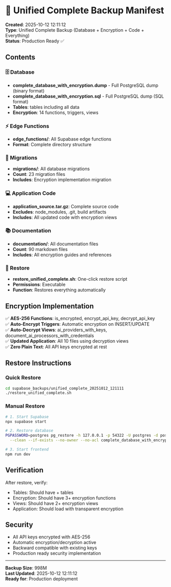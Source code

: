 # 🔐 Unified Complete Backup Manifest

**Created**: 2025-10-12 12:11:12  
**Type**: Unified Complete Backup (Database + Encryption + Code + Everything)  
**Status**: Production Ready ✅  

## Contents

### 🗄️ Database
- **complete_database_with_encryption.dump** - Full PostgreSQL dump (binary format)
- **complete_database_with_encryption.sql** - Full PostgreSQL dump (SQL format)
- **Tables**:  tables including all data
- **Encryption**: 14 functions, triggers, views

### ⚡ Edge Functions
- **edge_functions/**: All Supabase edge functions
- **Format**: Complete directory structure

### 📜 Migrations
- **migrations/**: All database migrations
- **Count**: 23 migration files
- **Includes**: Encryption implementation migration

### 💻 Application Code
- **application_source.tar.gz**: Complete source code
- **Excludes**: node_modules, .git, build artifacts
- **Includes**: All updated code with encryption views

### 📚 Documentation
- **documentation/**: All documentation files
- **Count**: 90 markdown files
- **Includes**: All encryption guides and references

### 🔄 Restore
- **restore_unified_complete.sh**: One-click restore script
- **Permissions**: Executable
- **Function**: Restores everything automatically

## Encryption Implementation

✅ **AES-256 Functions**: is_encrypted, encrypt_api_key, decrypt_api_key  
✅ **Auto-Encrypt Triggers**: Automatic encryption on INSERT/UPDATE  
✅ **Auto-Decrypt Views**: ai_providers_with_keys, document_ai_processors_with_credentials  
✅ **Updated Application**: All 10 files using decryption views  
✅ **Zero Plain Text**: All API keys encrypted at rest  

## Restore Instructions

### Quick Restore
```bash
cd supabase_backups/unified_complete_20251012_121111
./restore_unified_complete.sh
```

### Manual Restore
```bash
# 1. Start Supabase
npx supabase start

# 2. Restore database
PGPASSWORD=postgres pg_restore -h 127.0.0.1 -p 54322 -U postgres -d postgres \
  --clean --if-exists --no-owner --no-acl complete_database_with_encryption.dump

# 3. Start frontend
npm run dev
```

## Verification

After restore, verify:
- Tables: Should have + tables
- Encryption: Should have 3+ encryption functions
- Views: Should have 2+ encryption views
- Application: Should load with transparent encryption

## Security

- All API keys encrypted with AES-256
- Automatic encryption/decryption active
- Backward compatible with existing keys
- Production ready security implementation

---

**Backup Size**: 998M  
**Last Updated**: 2025-10-12 12:11:12  
**Ready for**: Production deployment
